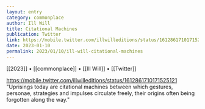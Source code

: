 ```yaml
---
layout: entry
category: commonplace
author: Ill Will
title: Citational Machines
publication: Twitter
link: https://mobile.twitter.com/illwilleditions/status/1612861710171525121
date: 2023-01-10
permalink: 2023/01/10/ill-will-citational-machines
---
```


[[2023]] • [[commonplace]] • [[Ill Will]] • [[Twitter]]

https://mobile.twitter.com/illwilleditions/status/1612861710171525121
 
"Uprisings today are citational machines between which gestures, personae, strategies and impulses circulate freely, their origins often being forgotten along the way."
